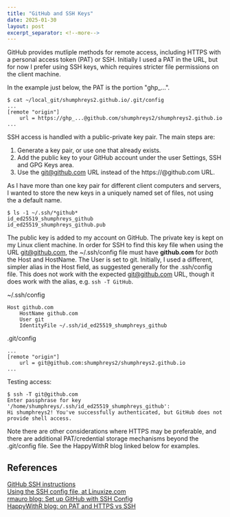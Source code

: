 ```yaml
---
title: "GitHub and SSH Keys"
date: 2025-01-30
layout: post
excerpt_separator: <!--more-->
---
```

GitHub provides mutliple methods for remote access, including HTTPS with a personal access token (PAT) or SSH.  Initially I used a PAT in the URL, but for now I prefer using SSH keys, which requires stricter file permissions on the client machine.
<!--more--> 

In the example just below, the PAT is the portion "ghp_...".
```
$ cat ~/local_git/shumphreys2.github.io/.git/config 
...
[remote "origin"]
	url = https://ghp_...@github.com/shumphreys2/shumphreys2.github.io
...
```
SSH access is handled with a public-private key pair.  The main steps are:
1. Generate a key pair, or use one that already exists.
2. Add the public key to your GitHub account under the user Settings, SSH and GPG Keys area.
3. Use the git@github.com URL instead of the https://<PAT>@github.com URL.

As I have more than one key pair for different client computers and servers, I wanted to store the new keys in a uniquely named set of files, not using the a default name.
```
$ ls -1 ~/.ssh/*github*
id_ed25519_shumphreys_github
id_ed25519_shumphreys_github.pub
```
The public key is added to my account on GitHub. The private key is kept on my Linux client machine. 
In order for SSH to find this key file when using the URL git@github.com, the ~/.ssh/config file must have **github.com** for *both* the Host and HostName. The User is set to git.
Initially, I used a different, simpler alias in the Host field, as suggested generally for the .ssh/config file.
This does not work with the expected git@github.com URL, though it does work with the alias, e.g. ```ssh -T GitHub```.

~/.ssh/config
```
Host github.com
    HostName github.com
    User git
    IdentityFile ~/.ssh/id_ed25519_shumphreys_github
```
.git/config
```
...
[remote "origin"]
	url = git@github.com:shumphreys2/shumphreys2.github.io
...
```
Testing access:
```
$ ssh -T git@github.com 
Enter passphrase for key '/home/shumphreys/.ssh/id_ed25519_shumphreys_github': 
Hi shumphreys2! You've successfully authenticated, but GitHub does not provide shell access.
```
Note there are other considerations where HTTPS may be preferable, and there are additional PAT/credential storage mechanisms beyond the .git/config file. See the HappyWithR blog linked below for examples.
## References
[GitHub SSH instructions](https://docs.github.com/en/authentication/connecting-to-github-with-ssh/adding-a-new-ssh-key-to-your-github-account)  
[Using the SSH config file, at Linuxize.com](https://linuxize.com/post/using-the-ssh-config-file/)  
[rmauro blog: Set up GitHub with SSH Config](https://rmauro.dev/github-ssh-key-authentication-and-ssh-config/)  
[HappyWithR blog: on PAT and HTTPS vs SSH](https://happygitwithr.com/https-pat)  
